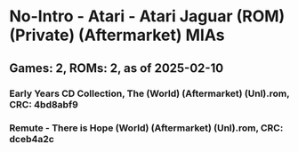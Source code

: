 # No-Intro - Atari - Atari Jaguar (ROM) (Private) (Aftermarket) MIAs
## Games: 2, ROMs: 2, as of 2025-02-10

### Early Years CD Collection, The (World) (Aftermarket) (Unl).rom, CRC: 4bd8abf9
### Remute - There is Hope (World) (Aftermarket) (Unl).rom, CRC: dceb4a2c
